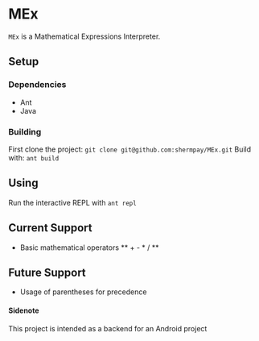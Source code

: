 MEx
===
`MEx` is a Mathematical Expressions Interpreter.

Setup
-----
### Dependencies ###
* Ant
* Java

### Building ###
First clone the project: `git clone git@github.com:shermpay/MEx.git`
Build with: `ant build`


Using
-----
Run the interactive REPL with `ant repl`

Current Support
---------------
* Basic mathematical operators ** + - * / **

Future Support
--------------
* Usage of parentheses for precedence

#### Sidenote ####
This project is intended as a backend for an Android project
